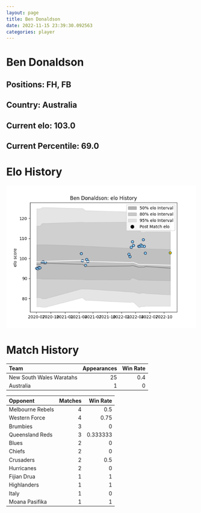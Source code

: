 ```yaml
---  
layout: page  
title: Ben Donaldson  
date: 2022-11-15 23:39:30.092563  
categories: player  
---
```

# Ben Donaldson

## Positions: FH, FB

## Country: Australia

## Current elo: 103.0

## Current Percentile: 69.0

# Elo History


![elo history](history_BenDonaldson.png)
# Match History


| Team                     |   Appearances |   Win Rate |
|:-------------------------|--------------:|-----------:|
| New South Wales Waratahs |            25 |        0.4 |
| Australia                |             1 |        0   |

| Opponent         |   Matches |   Win Rate |
|:-----------------|----------:|-----------:|
| Melbourne Rebels |         4 |   0.5      |
| Western Force    |         4 |   0.75     |
| Brumbies         |         3 |   0        |
| Queensland Reds  |         3 |   0.333333 |
| Blues            |         2 |   0        |
| Chiefs           |         2 |   0        |
| Crusaders        |         2 |   0.5      |
| Hurricanes       |         2 |   0        |
| Fijian Drua      |         1 |   1        |
| Highlanders      |         1 |   1        |
| Italy            |         1 |   0        |
| Moana Pasifika   |         1 |   1        |